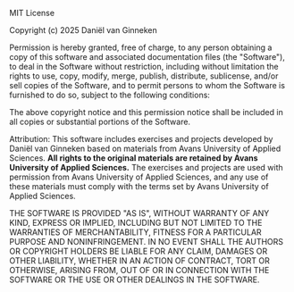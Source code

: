 MIT License

Copyright (c) 2025 Daniël van Ginneken

Permission is hereby granted, free of charge, to any person obtaining a copy
of this software and associated documentation files (the "Software"), to deal
in the Software without restriction, including without limitation the rights
to use, copy, modify, merge, publish, distribute, sublicense, and/or sell
copies of the Software, and to permit persons to whom the Software is
furnished to do so, subject to the following conditions:

The above copyright notice and this permission notice shall be included in all
copies or substantial portions of the Software.

Attribution:
This software includes exercises and projects developed by Daniël van Ginneken based on materials from Avans University of Applied Sciences. **All rights to the original materials are retained by Avans University of Applied Sciences.** The exercises and projects are used with permission from Avans University of Applied Sciences, and any use of these materials must comply with the terms set by Avans University of Applied Sciences.

THE SOFTWARE IS PROVIDED "AS IS", WITHOUT WARRANTY OF ANY KIND, EXPRESS OR
IMPLIED, INCLUDING BUT NOT LIMITED TO THE WARRANTIES OF MERCHANTABILITY,
FITNESS FOR A PARTICULAR PURPOSE AND NONINFRINGEMENT. IN NO EVENT SHALL THE
AUTHORS OR COPYRIGHT HOLDERS BE LIABLE FOR ANY CLAIM, DAMAGES OR OTHER
LIABILITY, WHETHER IN AN ACTION OF CONTRACT, TORT OR OTHERWISE, ARISING FROM,
OUT OF OR IN CONNECTION WITH THE SOFTWARE OR THE USE OR OTHER DEALINGS IN THE
SOFTWARE.

